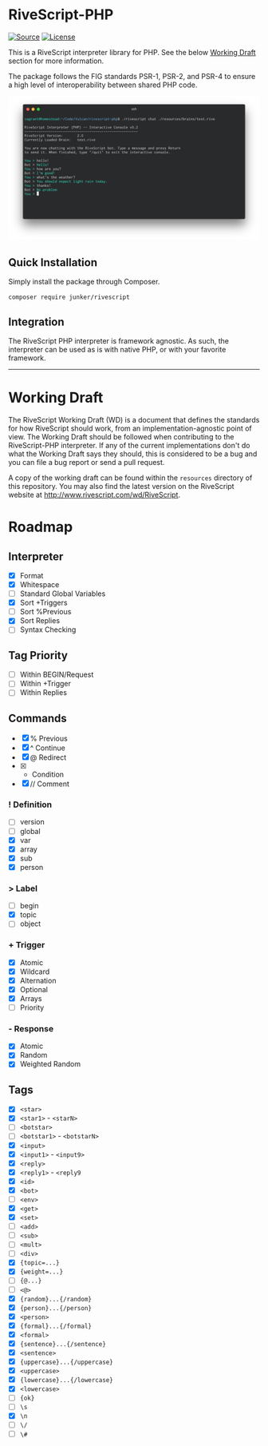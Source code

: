 # RiveScript-PHP
[![Source](http://img.shields.io/badge/source-vulcan--project/rivescript--php-blue.svg?style=flat-square)](https://github.com/vulcan-project/rivescript-php)
[![License](http://img.shields.io/badge/license-MIT-brightgreen.svg?style=flat-square)](https://tldrlegal.com/license/mit-license)

This is a RiveScript interpreter library for PHP. See the below [Working Draft](#working-draft) section for more information.

The package follows the FIG standards PSR-1, PSR-2, and PSR-4 to ensure a high level of interoperability between shared PHP code.

![Screenshot](resources/screenshot.png)

## Quick Installation
Simply install the package through Composer.

```
composer require junker/rivescript
```

## Integration
The RiveScript PHP interpreter is framework agnostic. As such, the interpreter can be used as is with native PHP, or with your favorite framework.

---

# Working Draft

The RiveScript Working Draft (WD) is a document that defines the standards for how RiveScript should work, from an implementation-agnostic point of view. The Working Draft should be followed when contributing to the RiveScript-PHP interpreter. If any of the current implementations don't do what the Working Draft says they should, this is considered to be a bug and you can file a bug report or send a pull request.

A copy of the working draft can be found within the `resources` directory of this repository. You may also find the latest version on the RiveScript website at http://www.rivescript.com/wd/RiveScript.

# Roadmap

## Interpreter
- [x] Format
- [x] Whitespace
- [ ] Standard Global Variables
- [x] Sort +Triggers
- [ ] Sort %Previous
- [x] Sort Replies
- [ ] Syntax Checking

## Tag Priority
- [ ] Within BEGIN/Request
- [ ] Within +Trigger
- [ ] Within Replies

## Commands
- [x] % Previous
- [x] ^ Continue
- [x] @ Redirect
- [x] * Condition
- [x] // Comment

### ! Definition
- [ ] version
- [ ] global
- [x] var
- [x] array
- [x] sub
- [x] person

### > Label
- [ ] begin
- [x] topic
- [ ] object

### + Trigger
- [x] Atomic
- [x] Wildcard
- [x] Alternation
- [x] Optional
- [x] Arrays
- [ ] Priority

### - Response
- [x] Atomic
- [x] Random
- [x] Weighted Random

## Tags
- [x] `<star>`
- [x] `<star1>` - `<starN>`
- [ ] `<botstar>`
- [ ] `<botstar1>` - `<botstarN>`
- [x] `<input>`
- [x] `<input1>` - `<input9>`
- [x] `<reply>`	
- [x] `<reply1>` - `<reply9`
- [x] `<id>`
- [x] `<bot>`
- [ ] `<env>`
- [x] `<get>`
- [x] `<set>`
- [ ] `<add>`
- [ ] `<sub>`
- [ ] `<mult>`
- [ ] `<div>`
- [x] `{topic=...}`
- [x] `{weight=...}`
- [ ] `{@...}`
- [ ] `<@>`
- [x] `{random}...{/random}`
- [x] `{person}...{/person}`
- [x] `<person>`
- [x] `{formal}...{/formal}`
- [x] `<formal>`
- [x] `{sentence}...{/sentence}`
- [x] `<sentence>`
- [x] `{uppercase}...{/uppercase}`
- [x] `<uppercase>`
- [x] `{lowercase}...{/lowercase}`
- [x] `<lowercase>`
- [ ] `{ok}`
- [ ] `\s`
- [x] `\n`
- [ ] `\/`
- [ ] `\#`
